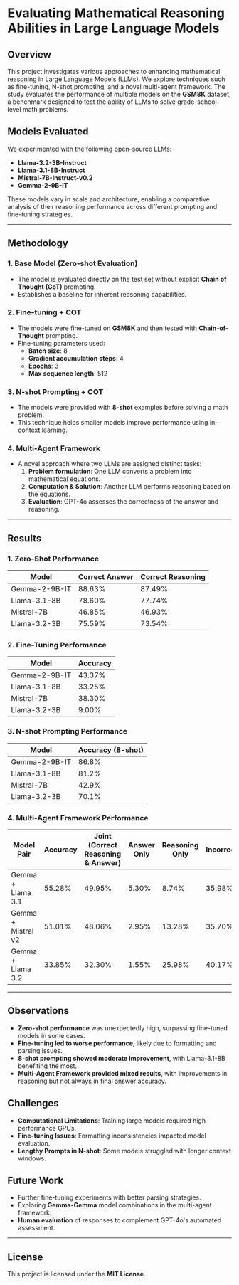 # Evaluating Mathematical Reasoning Abilities in Large Language Models

## Overview
This project investigates various approaches to enhancing mathematical reasoning in Large Language Models (LLMs). We explore techniques such as fine-tuning, N-shot prompting, and a novel multi-agent framework. The study evaluates the performance of multiple models on the **GSM8K** dataset, a benchmark designed to test the ability of LLMs to solve grade-school-level math problems.

## Models Evaluated
We experimented with the following open-source LLMs:
- **Llama-3.2-3B-Instruct**
- **Llama-3.1-8B-Instruct**
- **Mistral-7B-Instruct-v0.2**
- **Gemma-2-9B-IT**

These models vary in scale and architecture, enabling a comparative analysis of their reasoning performance across different prompting and fine-tuning strategies.

---

## Methodology
### 1. Base Model (Zero-shot Evaluation)
- The model is evaluated directly on the test set without explicit **Chain of Thought (CoT)** prompting.
- Establishes a baseline for inherent reasoning capabilities.

### 2. Fine-tuning + COT
- The models were fine-tuned on **GSM8K** and then tested with **Chain-of-Thought** prompting.
- Fine-tuning parameters used:
  - **Batch size**: 8
  - **Gradient accumulation steps**: 4
  - **Epochs**: 3
  - **Max sequence length**: 512

### 3. N-shot Prompting + COT
- The models were provided with **8-shot** examples before solving a math problem.
- This technique helps smaller models improve performance using in-context learning.

### 4. Multi-Agent Framework
- A novel approach where two LLMs are assigned distinct tasks:
  1. **Problem formulation**: One LLM converts a problem into mathematical equations.
  2. **Computation & Solution**: Another LLM performs reasoning based on the equations.
  3. **Evaluation**: GPT-4o assesses the correctness of the answer and reasoning.

---

## Results

### **1. Zero-Shot Performance**
| Model | Correct Answer | Correct Reasoning |
|--------|----------------|------------------|
| Gemma-2-9B-IT | 88.63% | 87.49% |
| Llama-3.1-8B | 78.60% | 77.74% |
| Mistral-7B | 46.85% | 46.93% |
| Llama-3.2-3B | 75.59% | 73.54% |

### **2. Fine-Tuning Performance**
| Model | Accuracy |
|--------|-----------|
| Gemma-2-9B-IT | 43.37% |
| Llama-3.1-8B | 33.25% |
| Mistral-7B | 38.30% |
| Llama-3.2-3B | 9.00% |

### **3. N-shot Prompting Performance**
| Model | Accuracy (8-shot) |
|--------|-----------|
| Gemma-2-9B-IT | 86.8% |
| Llama-3.1-8B | 81.2% |
| Mistral-7B | 42.9% |
| Llama-3.2-3B | 70.1% |

### **4. Multi-Agent Framework Performance**
| Model Pair | Accuracy | Joint (Correct Reasoning & Answer) | Answer Only | Reasoning Only | Incorrect |
|------------|---------|-----------------------------|-------------|----------------|------------|
| Gemma + Llama 3.1 | 55.28% | 49.95% | 5.30% | 8.74% | 35.98% |
| Gemma + Mistral v2 | 51.01% | 48.06% | 2.95% | 13.28% | 35.70% |
| Gemma + Llama 3.2 | 33.85% | 32.30% | 1.55% | 25.98% | 40.17% |

---

## Observations
- **Zero-shot performance** was unexpectedly high, surpassing fine-tuned models in some cases.
- **Fine-tuning led to worse performance**, likely due to formatting and parsing issues.
- **8-shot prompting showed moderate improvement**, with Llama-3.1-8B benefiting the most.
- **Multi-Agent Framework provided mixed results**, with improvements in reasoning but not always in final answer accuracy.

## Challenges
- **Computational Limitations**: Training large models required high-performance GPUs.
- **Fine-tuning Issues**: Formatting inconsistencies impacted model evaluation.
- **Lengthy Prompts in N-shot**: Some models struggled with longer context windows.

## Future Work
- Further fine-tuning experiments with better parsing strategies.
- Exploring **Gemma-Gemma** model combinations in the multi-agent framework.
- **Human evaluation** of responses to complement GPT-4o's automated assessment.

---

## License
This project is licensed under the **MIT License**.

